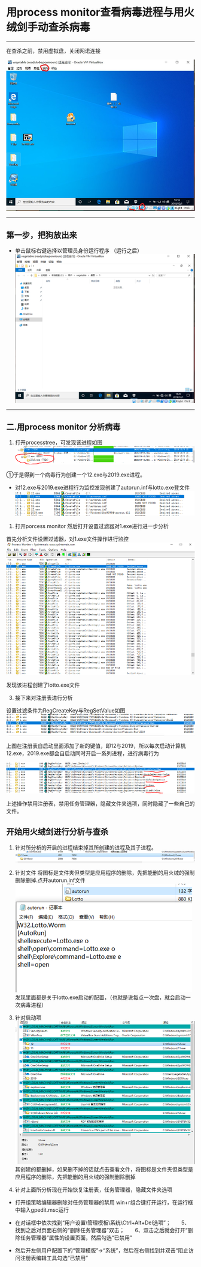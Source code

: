 # 用process monitor查看病毒进程与用火绒剑手动查杀病毒
---

 在查杀之前，禁用虚拟盘，关闭网诺连接

![禁用](./img/1.jpg)

---

## 第一步，把狗放出来

 * 单击鼠标右键选择以管理员身份运行程序
  （运行之后）
  ![dog](./img/2.PNG)

---
  ## 二.用process monitor 分析病毒
 1. 打开processtree，可发现该进程如图
  ![pro](./img/cprocess.PNG)
 
  ①于是得到一个病毒行为创建一个12.exe与2019.exe进程。
   * 对12.exe与2019.exe进程行为监控发现创建了autorun.inf与lotto.exe登文件
  ![pro](img/cautorun.PNG)
  
 
  1. 打开porcess monitor 然后打开设置过滤器对1.exe进行进一步分析
  
  首先分析文件设置过滤器，对1.exe文件操作进行监控
  ![doc](./img/docmuexe2.PNG)
  
  发现该进程创建了lotto.exe文件

 3. 接下来对注册表进行分析
 
 设置过滤条件为RegCreateKey与RegSetValue如图
 ![r](./img/run.PNG)
  
   上图在注册表自启动里面添加了新的键值，即12与2019，所以每次启动计算机12.exe，2019.exe都会自启动同时开启一系列进程，进行病毒行为
 
 ![r](./img/someoprea.PNG)

 上述操作禁用注册表，禁用任务管理器，隐藏文件夹选项，同时隐藏了一些自己的文件。

  

  ## 开始用火绒剑进行分析与查杀
   1. 针对所分析的开启的进程结束掉其所创建的进程及其子进程。
   ![ru](img/k12.PNG)
   
   2. 针对文件
     将图标是文件夹但类型是应用程序的删除，先把能删的用火绒的强制删除删掉.点开autorun.inf文件
     ![auto](img/autorun.PNG)
     发现里面都是关于lotto.exe启动的配置，（也就是说每点一次盘，就会启动一次病毒进程）
   3. 针对启动项
   ![pop](img/run12.PNG)
   其创建的都删掉，如果删不掉的话就点击查看文件，将图标是文件夹但类型是应用程序的删除，先把能删的用火绒的强制删除删掉


   4. 针对上面所分析现在开始恢复注册表，任务管理器，隐藏文件夹选项
   
   *  打开组策略编辑器删除对任务管理器的禁用
  win+r组合键打开运行，在运行框中输入gpedit.msc运行
  
  * 在对话框中依次找到“用户设置\管理模板\系统\Ctrl+Alt+Del选项”；　　5、找到之后对页面右侧的“删除任务管理器”双击；　　6、双击之后就会打开“删除任务管理器”属性的设置页面，然后勾选“已禁用”
  * 然后开左侧用户配置下的“管理模版”→“系统”，然后在右侧找到并双击“阻止访问注册表编辑工具勾选“已禁用”
   

  


  


 
  
